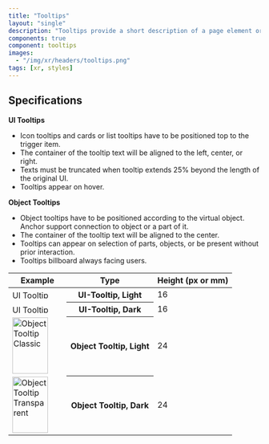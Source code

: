 ```yaml
---
title: "Tooltips"
layout: "single"
description: "Tooltips provide a short description of a page element or control."
components: true
component: tooltips
images:
  - "/img/xr/headers/tooltips.png"
tags: [xr, styles]
---
```


## Specifications

**UI Tooltips**

- Icon tooltips and cards or list tooltips have to be positioned top to the trigger item.
- The container of the tooltip text will be aligned to the left, center, or right.
- Texts must be truncated when tooltip extends 25% beyond the length of the original UI.
- Tooltips appear on hover.

**Object Tooltips**

- Object tooltips have to be positioned according to the virtual object. Anchor support connection to object or a part of it.
- The container of the tooltip text will be aligned to the center.
- Tooltips can appear on selection of parts, objects, or be present without prior interaction.
- Tooltips billboard always facing users.

<table class="table table-bordered">
  <thead class="thead-light">
    <tr>
      <th>Example</th>
      <th>Type</th>
      <th>Height (px or mm)</th>
    </tr>
  </thead>
  <tbody>
    <tr>
      <td><img src="/img/xr/Tooltip_UI_Classic.svg" alt="UI Tooltip Classic" width="100" height="16">
      </td>
      <th>UI-Tooltip, Light</th>
      <td>16</td>
    </tr>
    <tr>
      <td><img src="/img/xr/Tooltip_UI_Transparent.svg" alt="UI Tooltip Transparent" width="100" height="16">
      </td>
      <th>UI-Tooltip, Dark</th>
      <td>16</td>
    </tr>
    <tr>
      <td><img src="/img/xr/Tooltip_Object_Classic.svg" alt="Object Tooltip Classic" width="71" height="112">
      </td>
      <th>Object Tooltip, Light</th>
      <td>24</td>
    </tr>
    <tr>
      <td><img src="/img/xr/Tooltip_Object_Transparent.svg" alt="Object Tooltip Transparent" width="71" height="112">
      </td>
      <th>Object Tooltip, Dark</th>
      <td>24</td>
    </tr>
  </tbody>
</table>
